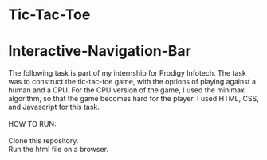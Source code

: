 # Tic-Tac-Toe
# Interactive-Navigation-Bar
The following task is part of my internship for Prodigy Infotech. The task was to construct the tic-tac-toe game, with the options of playing against a human and a CPU. For the CPU version of the game, I used the minimax algorithm, so that the game becomes hard for the player. I used HTML, CSS, and Javascript for this task.\
\
HOW TO RUN:\
\
Clone this repository.\
Run the html file on a browser.
